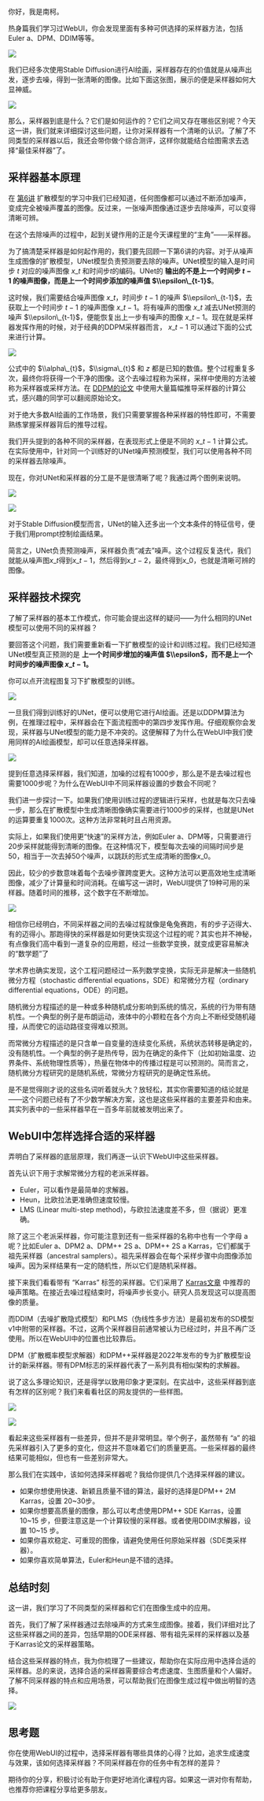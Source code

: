 你好，我是南柯。

热身篇我们学习过WebUI，你会发现里面有多种可供选择的采样器方法，包括Euler a、DPM、DDIM等等。

![](https://static001.geekbang.org/resource/image/2e/34/2e6f778dbf8e242951500100cb8b8b34.jpg?wh=4409x2480)

我们已经多次使用Stable Diffusion进行AI绘画，采样器存在的价值就是从噪声出发，逐步去噪，得到一张清晰的图像。比如下面这张图，展示的便是采样器如何大显神威。

![](https://static001.geekbang.org/resource/image/40/4d/403f88e39646693d91080699af3ac84d.jpg?wh=4409x1240)

那么，采样器到底是什么？它们是如何运作的？它们之间又存在哪些区别呢？今天这一讲，我们就来详细探讨这些问题，让你对采样器有一个清晰的认识。了解了不同类型的采样器以后，我还会带你做个综合测评，这样你就能结合绘图需求去选择“最佳采样器”了。

## 采样器基本原理

在 [第6讲](https://time.geekbang.org/column/article/681276) 扩散模型的学习中我们已经知道，任何图像都可以通过不断添加噪声，变成完全被噪声覆盖的图像。反过来，一张噪声图像通过逐步去除噪声，可以变得清晰可辨。

在这个去除噪声的过程中，起到关键作用的正是今天课程里的“主角”——采样器。

为了搞清楚采样器是如何起作用的，我们要先回顾一下第6讲的内容。对于从噪声生成图像的扩散模型，UNet模型负责预测要去除的噪声。UNet模型的输入是时间步 $t$ 对应的噪声图像 $x\_t$ 和时间步$t$的编码。UNet的 **输出的不是上一个时间步 $t-1$ 的噪声图像，而是上一个时间步添加的噪声值 $\\epsilon\_{t-1}$**。

这时候，我们需要结合噪声图像 $x\_t$，时间步 $t-1$ 的噪声 $\\epsilon\_{t-1}$，去获取上一个时间步 $t-1$ 的噪声图像 $x\_{t-1}$。将有噪声的图像 $x\_t$ 减去UNet预测的噪声 $\\epsilon\_{t-1}$，便能恢复出上一步有噪声的图像 $x\_{t-1}$。现在就是采样器发挥作用的时候，对于经典的DDPM采样器而言， $x\_{t-1}$ 可以通过下面的公式来进行计算。

![](https://static001.geekbang.org/resource/image/e7/81/e7d629e9ec9567d6cc279a830e1b3f81.jpg?wh=4409x781)

公式中的 $\\alpha\_{t}$，$\\sigma\_{t}$ 和 $z$ 都是已知的数值。整个过程重复多次，最终你将获得一个干净的图像。这个去噪过程称为采样，采样中使用的方法被称为采样器或采样方法。在 [DDPM的论文](https://arxiv.org/abs/2006.11239) 中使用大量篇幅推导采样器的计算公式，感兴趣的同学可以翻阅原始论文。

对于绝大多数AI绘画的工作场景，我们只需要掌握各种采样器的特性即可，不需要熟练掌握采样器背后的推导过程。

我们开头提到的各种不同的采样器，在表现形式上便是不同的 $x\_{t-1}$ 计算公式。在实际使用中，针对同一个训练好的UNet噪声预测模型，我们可以使用各种不同的采样器去除噪声。

现在，你对UNet和采样器的分工是不是很清晰了呢？我通过两个图例来说明。

![](https://static001.geekbang.org/resource/image/0e/42/0e08c31444df77cf3b2c7849585ed242.jpg?wh=4409x2480)

![](https://static001.geekbang.org/resource/image/7d/fe/7d32ef89172666800180732472c8bafe.jpg?wh=4409x2480)

对于Stable Diffusion模型而言，UNet的输入还多出一个文本条件的特征信号，便于我们用prompt控制绘画结果。

简言之，UNet负责预测噪声，采样器负责“减去”噪声。这个过程反复迭代，我们就能从噪声图$x\_t$得到$x\_{t-1}$，然后得到$x\_{t-2}$，最终得到$x\_0$，也就是清晰可辨的图像。

## 采样器技术探究

了解了采样器的基本工作模式，你可能会提出这样的疑问——为什么相同的UNet模型可以使用不同的采样器？

要回答这个问题，我们需要重新看一下扩散模型的设计和训练过程。我们已经知道UNet模型真正预测的是 **上一个时间步增加的噪声值 $\\epsilon$，而不是上一个时间步的噪声图像 $x\_{t-1}$。**

你可以点开流程图复习下扩散模型的训练。

![](https://static001.geekbang.org/resource/image/96/31/966bfc957d736737cfb7fb7916b67d31.jpg?wh=4409x2227)

一旦我们得到训练好的UNet，便可以使用它进行AI绘画。还是以DDPM算法为例，在推理过程中，采样器会在下面流程图中的第四步发挥作用。仔细观察你会发现，采样器与UNet模型的能力是不冲突的。这便解释了为什么在WebUI中我们使用同样的AI绘画模型，却可以任意选择采样器。

![](https://static001.geekbang.org/resource/image/8a/15/8a119e6623689a177468783443abbd15.jpg?wh=4409x2317)

提到任意选择采样器，我们知道，加噪的过程有1000步，那么是不是去噪过程也需要1000步呢？为什么在WebUI中不同采样器设置的步数会不同呢？

我们进一步探讨一下。如果我们使用训练过程的逻辑进行采样，也就是每次只去噪一步，那么在扩散模型中生成清晰图像确实需要进行1000步的采样，也就是UNet的运算要重复1000次。这种方法非常耗时且占用资源。

实际上，如果我们使用更“快速”的采样方法，例如Euler a、DPM等，只需要进行20步采样就能得到清晰的图像。在这种情况下，模型每次去噪的间隔时间步是50，相当于一次去掉50个噪声，以跳跃的形式生成清晰的图像$x\_0$。

因此，较少的步数意味着每个去噪步骤跨度更大。这种方法可以更高效地生成清晰图像，减少了计算量和时间消耗。在编写这一讲时，WebUI提供了19种可用的采样器。随着时间的推移，这个数字在不断增加。

![](https://static001.geekbang.org/resource/image/2e/34/2e6f778dbf8e242951500100cb8b8b34.jpg?wh=4409x2480)

相信你已经明白，不同采样器之间的去噪过程就像是龟兔赛跑，有的步子迈得大、有的迈得小。那跑得快的采样器是如何更快实现这个过程的呢？其实也并不神秘，有点像我们高中看到一道复杂的应用题，经过一些数学变换，就变成更容易解决的“数学题”了

学术界也确实发现，这个工程问题经过一系列数学变换，实际无非是解决一些随机微分方程（stochastic differential equations，SDE）和常微分方程（ordinary differential equations，ODE）的问题。

随机微分方程描述的是一种或多种随机成分影响到系统的情况，系统的行为带有随机性。一个典型的例子是布朗运动，液体中的小颗粒在各个方向上不断经受随机碰撞，从而使它的运动路径变得难以预测。

而常微分方程描述的是只含单一自变量的连续变化系统，系统状态转移是确定的，没有随机性。一个典型的例子是热传导，因为在确定的条件下（比如初始温度、边界条件、系统物理性质等），热量在物体中的传播过程是可以预测的。简而言之，随机微分方程研究的是随机系统，常微分方程研究的是确定性系统。

是不是觉得刚才说的这些名词听着就头大？放轻松，其实你需要知道的结论就是——这个问题已经有了不少数学解决方案，这也是这些采样器的主要差异和由来。其实列表中的一些采样器早在一百多年前就被发明出来了。

## WebUI中怎样选择合适的采样器

弄明白了采样器的底层原理，我们再逐一认识下WebUI中这些采样器。

首先认识下用于求解常微分方程的老派采样器。

- Euler，可以看作是最简单的求解器。
- Heun，比欧拉法更准确但速度较慢。
- LMS (Linear multi-step method)，与欧拉法速度差不多，但（据说）更准确。

除了这三个老派采样器，你可能注意到还有一些采样器的名称中也有一个字母 a 呢？比如Euler a、DPM2 a、DPM++ 2S a、DPM++ 2S a Karras，它们都属于祖先采样器（ancestral samplers）。祖先采样器会在每个采样步骤中向图像添加噪声。因为采样结果有一定的随机性，所以它们是随机采样器。

接下来我们看看带有 “Karras” 标签的采样器。它们采用了 [Karras文章](https://arxiv.org/abs/2206.00364) 中推荐的噪声策略。在接近去噪过程结束时，将噪声步长变小。研究人员发现这可以提高图像的质量。

而DDIM（去噪扩散隐式模型）和PLMS（伪线性多步方法）是最初发布的SD模型v1中附带的采样器。不过，这两个采样器目前通常被认为已经过时，并且不再广泛使用。所以在WebUI中的位置也比较靠后。

DPM（扩散概率模型求解器）和DPM++采样器是2022年发布的专为扩散模型设计的新采样器。带有DPM标志的采样器代表了一系列具有相似架构的求解器。

说了这么多理论知识，还是得学以致用印象才更深刻。在实战中，这些采样器到底有怎样的区别呢？我们来看看社区的网友提供的一些样图。

![](https://static001.geekbang.org/resource/image/aa/ca/aab3c1bf5d921032e21b1d1cd99d4cca.png?wh=1492x2103)

![](https://static001.geekbang.org/resource/image/3d/4b/3d3869f472b47826c9e3e1dcyy02154b.jpg?wh=2900x1085)

看起来这些采样器有一些差异，但并不是非常明显。举个例子，虽然带有 “a” 的祖先采样器引入了更多的变化，但这并不意味着它们的质量更高。一些采样器的最终结果可能相似，但也有一些差别非常大。

那么我们在实践中，该如何选择采样器呢？我给你提供几个选择采样器的建议。

- 如果你想使用快速、新颖且质量不错的算法，最好的选择是DPM++ 2M Karras，设置 20~30步。
- 如果你想要高质量的图像，那么可以考虑使用DPM++ SDE Karras，设置 10~15 步，但要注意这是一个计算较慢的采样器。或者使用DDIM求解器，设置 10~15 步。
- 如果你喜欢稳定、可重现的图像，请避免使用任何原始采样器（SDE类采样器）。
- 如果你喜欢简单算法，Euler和Heun是不错的选择。

## 总结时刻

这一讲，我们学习了不同类型的采样器和它们在图像生成中的应用。

首先，我们了解了采样器通过去除噪声的方式来生成图像。接着，我们详细对比了这些采样器之间的差异，包括早期的ODE采样器、带有祖先采样的采样器以及基于Karras论文的采样器策略。

结合这些采样器的特点，我为你梳理了一些建议，帮助你在实际应用中选择合适的采样器。总的来说，选择合适的采样器需要综合考虑速度、生图质量和个人偏好。了解不同采样器的特点和应用场景，可以帮助我们在图像生成过程中做出明智的选择。

![](https://static001.geekbang.org/resource/image/1e/1a/1ea40d3b244674a9b9b8210a154d341a.jpg?wh=1935x1364)

## 思考题

你在使用WebUI的过程中，选择采样器有哪些具体的心得？比如，追求生成速度与效果，该如何选择采样器？不同采样器在你的任务中有怎样的差异？

期待你的分享，积极讨论有助于你更好地消化课程内容。如果这一讲对你有帮助，也推荐你把课程分享给更多朋友。